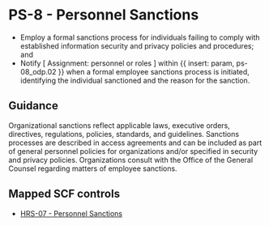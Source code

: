 # PS-8 - Personnel Sanctions
- Employ a formal sanctions process for individuals failing to comply with established information security and privacy policies and procedures; and
- Notify \[ Assignment: personnel or roles \] within {{ insert: param, ps-08_odp.02 }} when a formal employee sanctions process is initiated, identifying the individual sanctioned and the reason for the sanction.
## Guidance
Organizational sanctions reflect applicable laws, executive orders, directives, regulations, policies, standards, and guidelines. Sanctions processes are described in access agreements and can be included as part of general personnel policies for organizations and/or specified in security and privacy policies. Organizations consult with the Office of the General Counsel regarding matters of employee sanctions.
## Mapped SCF controls
- [HRS-07 - Personnel Sanctions](../scf/hrs-07-personnelsanctions.md)